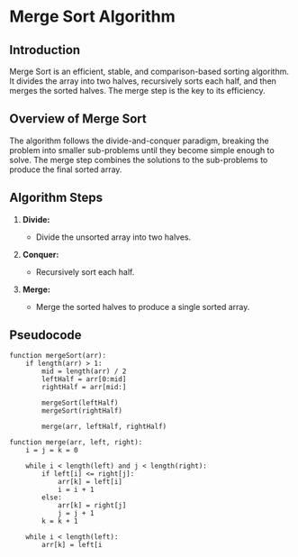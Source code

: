 # Merge Sort Algorithm

## Introduction

Merge Sort is an efficient, stable, and comparison-based sorting algorithm. It divides the array into two halves, recursively sorts each half, and then merges the sorted halves. The merge step is the key to its efficiency.

## Overview of Merge Sort

The algorithm follows the divide-and-conquer paradigm, breaking the problem into smaller sub-problems until they become simple enough to solve. The merge step combines the solutions to the sub-problems to produce the final sorted array.

## Algorithm Steps

1. **Divide:**

    - Divide the unsorted array into two halves.

2. **Conquer:**

    - Recursively sort each half.

3. **Merge:**
    - Merge the sorted halves to produce a single sorted array.

## Pseudocode

```plaintext
function mergeSort(arr):
    if length(arr) > 1:
        mid = length(arr) / 2
        leftHalf = arr[0:mid]
        rightHalf = arr[mid:]

        mergeSort(leftHalf)
        mergeSort(rightHalf)

        merge(arr, leftHalf, rightHalf)

function merge(arr, left, right):
    i = j = k = 0

    while i < length(left) and j < length(right):
        if left[i] <= right[j]:
            arr[k] = left[i]
            i = i + 1
        else:
            arr[k] = right[j]
            j = j + 1
        k = k + 1

    while i < length(left):
        arr[k] = left[i
```
